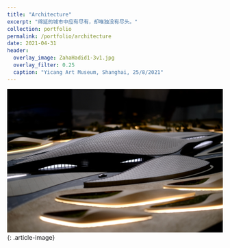 ```yaml
---
title: "Architecture"
excerpt: "绵延的城市中应有尽有，却唯独没有尽头。"
collection: portfolio
permalink: /portfolio/architecture
date: 2021-04-31
header:
  overlay_image: ZahaHadid1-3v1.jpg
  overlay_filter: 0.25
  caption: "Yicang Art Museum, Shanghai, 25/8/2021"
---
```


![](/images/architecture/ZahaHadid1.jpg)
{: .article-image}